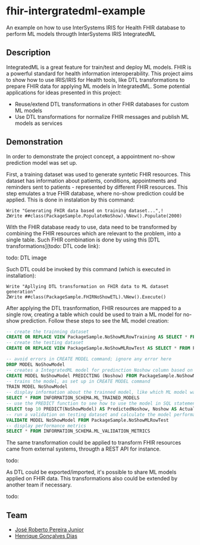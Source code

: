 # fhir-intergratedml-example
An example on how to use InterSystems IRIS for Health FHIR database to perform ML models througth InterSystems IRIS IntegratedML

## Description
IntegratedML is a great feature for train/test and deploy ML models. FHIR is a powerful standard for health information interoperability. This project aims to show how to use IRIS/IRIS for Health tools, like DTL transformations to prepare FHIR data for applying ML models in IntegratedML.
Some potential applications for ideas presented in this project:
 - Reuse/extend DTL transformations in other FHIR databases for custom ML models
 - Use DTL transformations for normalize FHIR messages and publish ML models as services

## Demonstration
In order to demonstrate the project concept, a appointment no-show prediction model was set up.

First, a training dataset was used to generate syntetic FHIR resources. This dataset has information about patients, conditions, appointments and reminders sent to patients - represented by different FHIR resources. This step emulates a true FHIR database, where no-show prediction could be applied. This is done in instalation by this command:

```objectscript
Write "Generating FHIR data based on training dataset...",!
ZWrite ##class(PackageSample.PopulateNoShow).%New().Populate(2000)
```

With the FHIR database ready to use, data need to be transformed by combining the FHIR resources which are relevant to the problem, into a single table. Such FHIR combination is done by using this [DTL transformations](todo: DTL code link):

todo: DTL image

Such DTL could be invoked by this command (which is executed in installation):

```objectscript
Write "Apllying DTL transformation on FHIR data to ML dataset generation"
ZWrite ##class(PackageSample.FHIRNoShowETL).%New().Execute()
```

After applying the DTL trasnformation, FHIR resources are mapped to a single row, creating a table which could be used to train a ML model for no-show prediction. Follow these steps to see the ML model creation:

```sql
-- create the trainning dataset
CREATE OR REPLACE VIEW PackageSample.NoShowMLRowTraining AS SELECT * FROM PackageSample.NoShowMLRow WHERE ID < 1800
-- create the testing dataset
CREATE OR REPLACE VIEW PackageSample.NoShowMLRowTest AS SELECT * FROM PackageSample.NoShowMLRow WHERE ID >= 1800

-- avoid errors in CREATE MODEL command; ignore any error here
DROP MODEL NoShowModel
-- creates a IntegratedML model for predinction Noshow column based on other ones, using the PackageSample.NoShowMLRowTraining dataset for tranning step; seed parameter here is to ensure results reproducibility
CREATE MODEL NoShowModel PREDICTING (Noshow) FROM PackageSample.NoShowMLRowTraining USING {"seed": 6}
-- trains the model, as set up in CREATE MODEL command
TRAIN MODEL NoShowModel
-- display information about the trainned model, like which ML model was selected by IntegratedML
SELECT * FROM INFORMATION_SCHEMA.ML_TRAINED_MODELS
-- use the PREDICT function to see how to use the model in SQL statements
SELECT top 10 PREDICT(NoShowModel) AS PredictedNoshow, Noshow AS ActualNoshow FROM PackageSample.NoShowMLRowTest
-- run a validation on testing dataset and calculate the model performance metrics
VALIDATE MODEL NoShowModel FROM PackageSample.NoShowMLRowTest
-- display performance metrics
SELECT * FROM INFORMATION_SCHEMA.ML_VALIDATION_METRICS
```

The same transformation could be applied to transform FHIR resources came from external systems, througth a REST API for instance.

todo: 

As DTL could be exported/imported, it's possible to share ML models applied on FHIR data. This transformations also could be extended by another team if necessary.

todo:

## Team
- [José Roberto Pereira Junior](https://github.com/jrpereirajr)
- [Henrique Gonçalves Dias](https://github.com/diashenrique/)
